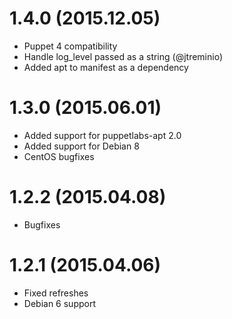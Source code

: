 # 1.4.0 (2015.12.05)

* Puppet 4 compatibility
* Handle log_level passed as a string (@jtreminio)
* Added apt to manifest as a dependency 


# 1.3.0 (2015.06.01)

* Added support for puppetlabs-apt 2.0
* Added support for Debian 8
* CentOS bugfixes


# 1.2.2 (2015.04.08)

* Bugfixes


# 1.2.1 (2015.04.06)

* Fixed refreshes
* Debian 6 support

